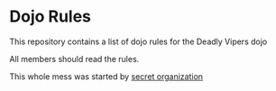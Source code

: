 Dojo Rules
==========

This repository contains a list of dojo rules for the Deadly Vipers dojo

All members should read the rules.

This whole mess was started by [secret organization](https://github.com/deadlyvipers)
